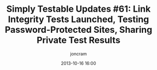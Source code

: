 ---
title: "Simply Testable Updates #61: Link Integrity Tests Launched, Testing Password-Protected Sites, Sharing Private Test Results"
date: 2013-10-16 16:00
author: joncram
newsletter_meta:
    issue_number: 61st
    url: https://us5.campaign-archive2.com/?u=ac75e33d993d2b502e333ddd0&amp;id=dae0d3a0ab
    highlights:
        - link integrity tests launched
        - testing password-protected sites
        - providing public access to private test results
    closing_sentence: Expect the next newsletter a week from now on October 23.
---
